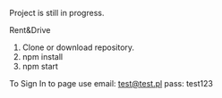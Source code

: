 Project is still in progress.

Rent&Drive 

1. Clone or download repository.
2. npm install
3. npm start 

To Sign In to page use 
email: test@test.pl
pass: test123